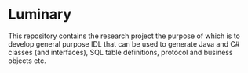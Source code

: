 Luminary
========

This repository contains the research project the purpose of which is to develop general purpose
IDL that can be used to generate Java and C# classes (and interfaces), SQL table definitions,
protocol and business objects etc.

